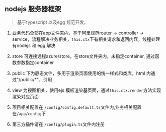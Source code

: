 ## nodejs 服务器框架

> 基于typescript 以及egg 规范开发。

1. 业务代码全部在app文件夹内，基于阿里规范router -> controller -> service，流程解决业务相关，`this.ctx`下有相关请求和返回内容，线程处理有nodejs 和 egg 解决

2. store 可连接远程azure/store，在store文件夹内，未指定container, 通过函数参数指定container

3. public 下为静态文件，多用于渲染页面使用的统一样式和类库，html 内通过"/public/*"，引用

4. view 为视图相关，使用ejs 模板渲染基页面，通过`this.ctx.render`方法实现渲染对应页面

5. 项目相关配置在 `/config/config.default.ts`文件内,业务相关配置在`/app/config`下

6. 第三方插件请在 `/config/plugin.ts`文件内注册